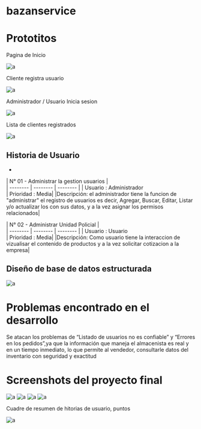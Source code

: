 # bazanservice
#	Prototitos
Pagina de Inicio 

![a](https://image.ibb.co/bxvagd/1.jpg)

Cliente registra usuario

![a](https://image.ibb.co/gxR3Zy/2.jpg)

Administrador / Usuario Inicia sesion

![a](https://image.ibb.co/g51Cuy/3.jpg)

Lista de clientes registrados 

![a](https://image.ibb.co/fdk5Ey/4.jpg)

## Historia de Usuario
*


| N° 01 - Administrar la gestion usuarios |  
| -------- | -------- | -------- |
| Usuario : Administrador   
| Prioridad : Media|
|Descripción: el administrador tiene la funcion de  "administrar" el registro de usuarios es decir, Agregar, Buscar, Editar, Listar y/o actualizar los con sus datos, y a la vez asignar los permisos relacionados|

| N° 02 - Administrar Unidad Policial |  
| -------- | -------- | -------- |
| Usuario : Usuario   
| Prioridad : Media|
|Descripción: Como usuario tiene la interaccion de vizualisar el contenido de productos y a la vez solicitar cotizacion a la empresa|

##	Diseño de base de datos estructurada

![a](https://image.ibb.co/b4HNBd/13.jpg)

#	Problemas encontrado en el desarrollo

Se atacan los problemas de “Listado de usuarios no es confiable” y “Errores en los pedidos”,ya que la información que maneja el almacenista es real y en un tiempo inmediato, lo que permite al vendedor, consultarle datos del inventario con seguridad y exactitud 

#	Screenshots del proyecto final 

![a](https://image.ibb.co/mV1vEy/6.jpg)
![a](https://image.ibb.co/g5H7SJ/7.jpg)
![a](https://image.ibb.co/fuignJ/8.jpg)
![a](https://image.ibb.co/bz4UPy/9.jpg)

Cuadre de resumen de hitorias de usuario, puntos

![a](https://image.ibb.co/bFOEPy/11.jpg)
